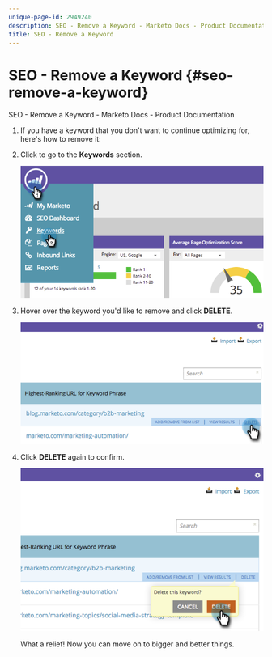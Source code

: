 ```yaml
---
unique-page-id: 2949240
description: SEO - Remove a Keyword - Marketo Docs - Product Documentation
title: SEO - Remove a Keyword
---
```


# SEO - Remove a Keyword {#seo-remove-a-keyword}

SEO - Remove a Keyword - Marketo Docs - Product Documentation

1. If you have a keyword that you don't want to continue optimizing for, here's how to remove it:
1. Click to go to the **Keywords** section.

   ![](assets/image2014-9-18-13-3a35-3a52.png)

1. Hover over the keyword you'd like to remove and click **DELETE**.

   ![](assets/image2014-9-18-13-3a36-3a6.png)

1. Click **DELETE** again to confirm.

   ![](assets/image2014-9-18-13-3a36-3a11.png)

   What a relief! Now you can move on to bigger and better things.

